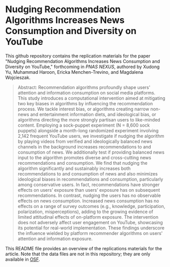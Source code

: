 # Nudging Recommendation Algorithms Increases News Consumption and Diversity on YouTube
This github repository contains the replication materials for the paper "Nudging Recommendation Algorithms Increases News Consumption and Diversity on YouTube," forthcoming in *PNAS NEXUS*, authored by Xudong Yu, Muhammad Haroon, Ericka Menchen-Trevino, and Magdalena Wojcieszak.

> Abstract: Recommendation algorithms profoundly shape users' attention and information consumption on social media platforms. This study introduces a computational intervention aimed at mitigating two key biases in algorithms by influencing the recommendation process. We tackle interest bias, or algorithms creating narrow non-news and entertainment information diets, and ideological bias, or algorithms directing the more strongly partisan users to like-minded content. Employing a sock-puppet experiment (N = 8,600 sock puppets) alongside a month-long randomized experiment involving 2,142 frequent YouTube users, we investigate if nudging the algorithm by playing videos from verified and ideologically balanced news channels in the background increases recommendations to and consumption of news. We additionally test if providing balanced news input to the algorithm promotes diverse and cross-cutting news recommendations and consumption. We find that nudging the algorithm significantly and sustainably increases both recommendations to and consumption of news and also minimizes ideological biases in recommendations and consumption, particularly among conservative users. In fact, recommendations have stronger effects on users’ exposure than users’ exposure has on subsequent recommendations. In contrast, nudging the users has no observable effects on news consumption. Increased news consumption has no effects on a range of survey outcomes (e.g., knowledge, participation, polarization, misperceptions), adding to the growing evidence of limited attitudinal effects of on-platform exposure. The intervention does not adversely affect user engagement on YouTube, showcasing its potential for real-world implementation. These findings underscore the influence wielded by platform recommender algorithms on users' attention and information exposure.

This README file provides an overview of the replications materials for the article. Note that the data files are not in this repository; they are only available in [OSF](https://osf.io/t5gwn/).
